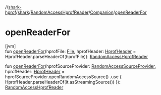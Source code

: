 //[shark-hprof](../../../../index.md)/[shark](../../index.md)/[RandomAccessHprofReader](../index.md)/[Companion](index.md)/[openReaderFor](open-reader-for.md)

# openReaderFor

[jvm]\
fun [openReaderFor](open-reader-for.md)(hprofFile: [File](https://docs.oracle.com/javase/8/docs/api/java/io/File.html), hprofHeader: [HprofHeader](../../-hprof-header/index.md) = HprofHeader.parseHeaderOf(hprofFile)): [RandomAccessHprofReader](../index.md)

fun [openReaderFor](open-reader-for.md)(hprofSourceProvider: [RandomAccessSourceProvider](../../-random-access-source-provider/index.md), hprofHeader: [HprofHeader](../../-hprof-header/index.md) = hprofSourceProvider.openRandomAccessSource()
        .use { HprofHeader.parseHeaderOf(it.asStreamingSource()) }): [RandomAccessHprofReader](../index.md)

